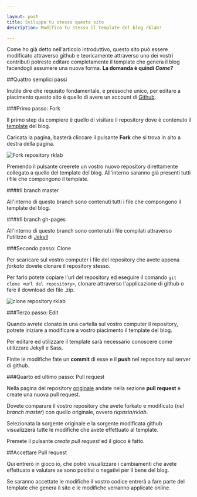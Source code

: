 ```yaml
---

layout: post
title: Sviluppa tu stesso questo sito
description: Modifica tu stesso il template del blog rklab!

---
```


Come ho già detto nell'articolo introduttivo, questo sito può essere modificato attraverso github e teoricamente attraverso uno dei vostri contributi potreste editare completamente il template che genera il blog facendogli assumere una nuova forma. __La domanda è quindi *Come?*__

##Quattro semplici passi

Inutile dire che requisito fondamentale, e pressoché unico, per editare a piacimento questo sito è quello di avere un account di [Github](https://github.com/join).

###Primo passo: Fork

Il primo step da compiere è quello di visitare il repository dove è contenuto il [template](https://github.com/rkpasia/rklab) del blog. 

Caricata la pagina, basterà cliccare il pulsante __Fork__ che si trova in alto a destra della pagina.

![Fork repository rklab](http://www.rklab.it/assets/img/fork.png)

Premendo il pulsante creerete un vostro nuovo repository direttamente collegato a quello del template del blog. 
All'interno saranno già presenti tutti i file che compongono il template.

####Il branch master

All'interno di questo branch sono contenuti tutti i file che compongono il template del blog.

####Il branch gh-pages

All'interno di questo branch sono contenuti i file compilati attraverso l'utilizzo di [Jekyll](http://jekyllrb.com)

###Secondo passo: Clone

Per scaricare sul vostro computer i file del repository che avete appena *forkato* dovete clonare il repository stesso.

Per farlo potete copiare l'url del repository ed eseguire il comando `git clone <url del repository>`, clonare attraverso l'applicazione di github o fare il download dei file .zip.

![clone repository rklab](http://www.rklab.it/assets/img/clone.png)

###Terzo passo: Edit

Quando avrete clonato in una cartella sul vostro computer il repository, potrete iniziare a modificare a vostro piacimento il template del blog. 

Per editare ed utilizzare il template sarà necessario conoscere come utilizzare Jekyll e Sass.

Finite le modifiche fate un __commit__ di esse e il __push__ nel repository sul server di github.

###Quarto ed ultimo passo: Pull request

Nella pagina del repository [originale](http://www.github.com/rkpasia/rklab/) andate nella sezione __pull request__ e create una nuova pull request. 

Dovete comparare il vostro repository che avete forkato e modificato (*nel branch master*) con quello originale, ovvero *rkpasia/rklab*.

Selezionata la sorgente originale e la sorgente modificata github visualizzerà tutte le modifiche che avete effettuato al template. 

Premete il pulsante *create pull request* ed il gioco è fatto.

##Accettare Pull request

Qui entrerò in gioco io, che potrò visualizzare i cambiamenti che avete effettuato e valutare se sono positivi o negativi per il bene del blog. 

Se saranno accettate le modifiche il vostro codice entrerà a fare parte del template che genera il sito e le modifiche verranno applicate online.

